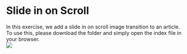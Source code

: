 # Slide in on Scroll
In this exercise, we add a slide in on scroll image transition to an article. \
To use this, please download the folder and simply open the index file in your browser. \
![](SlideInOnScroll.gif)
